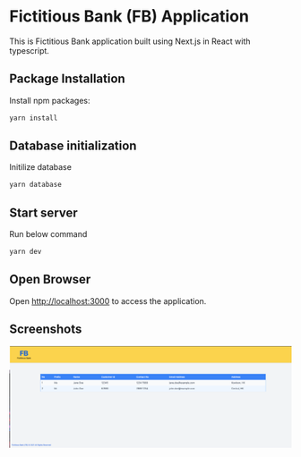 
# Fictitious Bank (FB) Application

This is Fictitious Bank application built using Next.js in React with typescript.

## Package Installation
Install npm packages:

```bash
yarn install
```

## Database initialization
Initilize database

```bash
yarn database
```

## Start server

Run below command
```sh
yarn dev
```

## Open Browser

Open [http://localhost:3000](http://localhost:3000) to access the application.



## Screenshots
![Landing Page.](/images/landing-page.png "Landing Page.")
